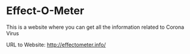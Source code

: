 # Effect-O-Meter
This is a website where you can get all the information related to Corona Virus

URL to Website: http://effectometer.info/
